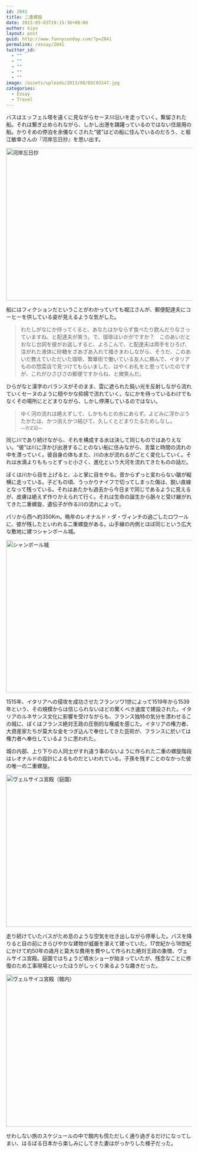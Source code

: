 ```yaml
---
id: 2041
title: 二重螺旋
date: 2013-05-03T19:15:36+09:00
author: kiyo
layout: post
guid: http://www.funnysunday.com/?p=2041
permalink: /essay/2041
twitter_id:
  - ""
  - ""
  - ""
  - ""
  - ""
image: /assets/uploads/2013/08/DSC03147.jpg
categories:
  - Essay
  - Travel
---
```

バスはエッフェル塔を遠くに見ながらセーヌ川沿いを走っていく。繋留された船。それは繋ぎ止められながら、しかし出港を躊躇っているのではない住居用の船。かりそめの停泊を余儀なくされた“彼”はどの船に住んでいるのだろう、と堀江敏幸さんの『河岸忘日抄』を思い出す。

<img src="{{ '/assets/uploads/2013/08/DSC03270.jpg' | relative_url }}" alt="河岸忘日抄" width="620" height="413" class="alignnone size-full wp-image-2151" srcset="{{ '/assets/uploads/2013/08/DSC03270.jpg' | relative_url }} 620w, {{ '/assets/uploads/2013/08/DSC03270-300x200.jpg' | relative_url }} 300w" sizes="(max-width: 620px) 100vw, 620px" /> 

船にはフィクションだということがわかっていても堀江さんが、郵便配達夫にコーヒーを供している姿が見えるような気がした。

<!--more-->

> わたしがなにか持ってくると、あなたはかならず食べたり飲んだりなさっていますね、と配達夫が笑う。で、珈琲はいかがですか？　このあいだとおなじ台詞を彼がお返しすると、よろこんで、と配達夫は両手をひろげ、注がれた液体に砂糖をざあざあ入れて掻きまわしながら、そうだ、このあいだ教えていただいた珈琲、繁華街で働いている友人に頼んで、イタリアものの惣菜店で見つけてもらいました、はやくお礼をと思っていたのですが、これがひさびさの郵便ですからね、と微笑んだ。 

ひらがなと漢字のバランスがそのまま、雲に遮られた鈍い光を反射しながら流れていくセーヌのように穏やかな抑揚で流れていく。なにかを待っているわけでもなくその場所にとどまりながら、しかし停滞しているのではない。

> ゆく河の流れは絶えずして、しかももとの水にあらず。よどみに浮かぶうたかたは、かつ消えかつ結びて、久しくとどまりたるためしなし。  
> <small>―方丈記―</small>

同じ川であり続けながら、それを構成する水は決して同じものではありえない。“彼”は川に浮かび出港することのない船に住みながら、言葉と時間の流れの中を漂っていく。彼自身の体もまた、川の水が流れるがごとく変化していく。それは水滴よりももっとずっと小さく、進化という大河を流れてきたものの話だ。

ぼくは川から目を上げると、ふと掌に目をやる。昔からずっと変わらない皺が縦横に走っている。子どもの頃、うっかりナイフで切ってしまった傷は、鋭い直線となって残っている。それはあたかも過去から今日まで同じであるように見えるが、皮膚は絶えず作りかえられて行く。それは生命の誕生から脈々と受け継がれてきた二重螺旋、遺伝子が作る川の流れによって。

パリから西へ約350Km。晩年のレオナルド・ダ・ヴィンチの過ごしたロワールに、彼が残したといわれる二重螺旋がある。山手線の内側とほぼ同じという広大な敷地に建つシャンボール城。

<img src="{{ '/assets/uploads/2013/08/DSC03147.jpg' | relative_url }}" alt="シャンボール城" width="620" height="413" class="alignnone size-full wp-image-2150" srcset="{{ '/assets/uploads/2013/08/DSC03147.jpg' | relative_url }} 620w, {{ '/assets/uploads/2013/08/DSC03147-300x200.jpg' | relative_url }} 300w" sizes="(max-width: 620px) 100vw, 620px" /> 

1515年、イタリアへの侵攻を成功させたフランソワ1世によって1519年から1539年という、その規模からは信じられないほどの驚くべき速度で建設された。イタリアのルネサンス文化に影響を受けながらも、フランス独特の気分を漂わせるこの城に、ぼくはフランス絶対王政の圧倒的な権威を感じた。イタリアの権力者、大資産家たちが莫大な金をつぎ込んで奉仕してきた芸術が、フランスに於いては権力者へ奉仕しているように思われた。

城の内部、上り下りの人同士がすれ違う事のないように作られた二重の螺旋階段はレオナルドの設計によるものだといわれている。子孫を残すことのなかった彼の唯一の二重螺旋。

<img src="{{ '/assets/uploads/2013/08/DSC03372.jpg' | relative_url }}" alt="ヴェルサイユ宮殿（庭園）" width="620" height="413" class="alignnone size-full wp-image-2153" srcset="{{ '/assets/uploads/2013/08/DSC03372.jpg' | relative_url }} 620w, {{ '/assets/uploads/2013/08/DSC03372-300x200.jpg' | relative_url }} 300w" sizes="(max-width: 620px) 100vw, 620px" /> 

走り続けていたバスがため息のような空気を吐き出しながら停車した。バスを降りると目の前にきらびやかな建物が威厳を湛えて建っていた。17世紀から18世紀にかけて約50年の歳月と莫大な費用を費やして作られた絶対王政の象徴、ヴェルサイユ宮殿。庭園ではちょうど噴水ショーが始まっていたが、残念なことに修復のため工事現場といったほうがしっくり来るような趣きだった。

<img src="{{ '/assets/uploads/2013/08/DSC03334.jpg' | relative_url }}" alt="ヴェルサイユ宮殿（館内）" width="620" height="413" class="alignnone size-full wp-image-2152" srcset="{{ '/assets/uploads/2013/08/DSC03334.jpg' | relative_url }} 620w, {{ '/assets/uploads/2013/08/DSC03334-300x200.jpg' | relative_url }} 300w" sizes="(max-width: 620px) 100vw, 620px" /> 

せわしない旅のスケジュールの中で館内も慌ただしく通り過ぎるだけになってしまい、はるばる日本から楽しみにしてきた妻はがっかりした様子だった。